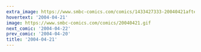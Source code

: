 ```yaml
---
extra_image: https://www.smbc-comics.com/comics/1433427333-20040421after.png
hovertext: '2004-04-21'
image: https://www.smbc-comics.com/comics/20040421.gif
next_comic: '2004-04-22'
prev_comic: '2004-04-20'
title: '2004-04-21'
---
```



